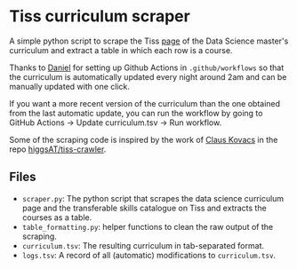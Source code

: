 # Tiss curriculum scraper
A simple python script to scrape the Tiss [page](https://tiss.tuwien.ac.at/curriculum/public/curriculum.xhtml?dswid=3632&dsrid=908&key=67853) 
of the Data Science master's curriculum and extract a table in which each row is a course.

Thanks to [Daniel](https://github.com/dblasko) for setting up Github Actions in `.github/workflows` so that the curriculum is automatically 
updated every night around 2am and can be manually updated with one click.

If you want a more recent version of the curriculum than the one obtained from the last automatic update, you can run 
the workflow by going to GitHub Actions -> Update curriculum.tsv -> Run workflow.

Some of the scraping code is inspired by the work of [Claus Kovacs](https://github.com/clauskovacs) in the repo
[higgsAT/tiss-crawler](https://github.com/higgsAT/tiss-crawler).

## Files
- `scraper.py`: The python script that scrapes the data science curriculum page and the transferable skills catalogue 
on Tiss and extracts the courses as a table.
- `table_formatting.py`: helper functions to clean the raw output of the scraping.
- `curriculum.tsv`: The resulting curriculum in tab-separated format.
- `logs.tsv`: A record of all (automatic) modifications to `curriculum.tsv`.
